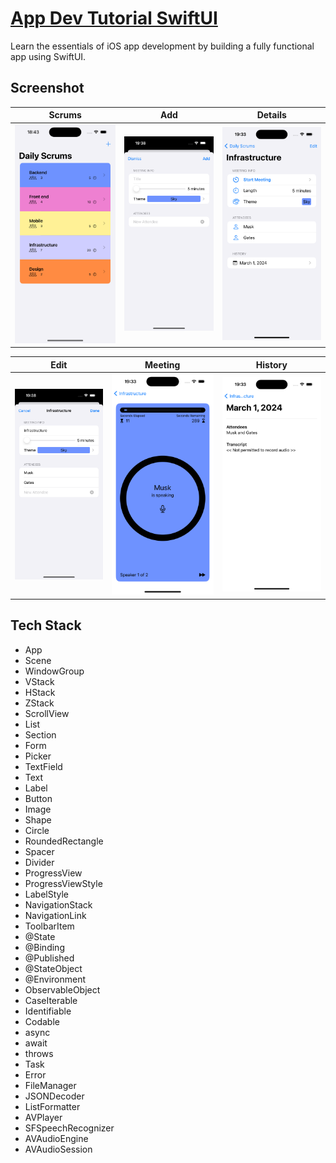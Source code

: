 # [App Dev Tutorial SwiftUI](https://developer.apple.com/tutorials/app-dev-training/getting-started-with-scrumdinger)

Learn the essentials of iOS app development by building a fully functional app using SwiftUI.

## Screenshot

| Scrums | Add | Details |
| ----------- | ----------- | ----------- |
| ![Scrums](./Screenshot/Scrums.png) | ![Add](./Screenshot/Add.png) | ![Details](./Screenshot/Details.png) |

| Edit | Meeting | History |
| ----------- | ----------- | ----------- |
| ![Edit](./Screenshot/Edit.png) | ![Meeting](./Screenshot/Meeting.png) | ![History](./Screenshot/History.png) |

## Tech Stack

- App
- Scene
- WindowGroup
- VStack
- HStack
- ZStack
- ScrollView
- List
- Section
- Form
- Picker
- TextField
- Text
- Label
- Button
- Image
- Shape
- Circle
- RoundedRectangle
- Spacer
- Divider
- ProgressView
- ProgressViewStyle
- LabelStyle
- NavigationStack
- NavigationLink
- ToolbarItem
- @State
- @Binding
- @Published
- @StateObject
- @Environment
- ObservableObject
- CaseIterable
- Identifiable
- Codable
- async
- await
- throws
- Task
- Error
- FileManager
- JSONDecoder
- ListFormatter
- AVPlayer
- SFSpeechRecognizer
- AVAudioEngine
- AVAudioSession
